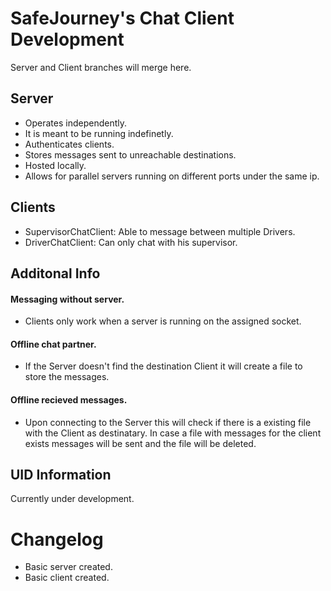 # SafeJourney's Chat Client Development

Server and Client branches will merge here.

## Server

- Operates independently.
- It is meant to be running indefinetly.
- Authenticates clients.
- Stores messages sent to unreachable destinations.
- Hosted locally.
- Allows for parallel servers running on different ports under the same ip.

## Clients

- SupervisorChatClient: Able to message between multiple Drivers.
- DriverChatClient: Can only chat with his supervisor.


## Additonal Info

#### Messaging without server.
- Clients only work when a server is running on the assigned socket.

#### Offline chat partner.
- If the Server doesn't find the destination Client it will create a file to store the messages.

#### Offline recieved messages.
- Upon connecting to the Server this will check if there is a existing file with the Client as destinatary. In case a file with messages for the client exists messages will be sent and the file will be deleted.

## UID Information

Currently under development.

# Changelog

- Basic server created.
- Basic client created.




